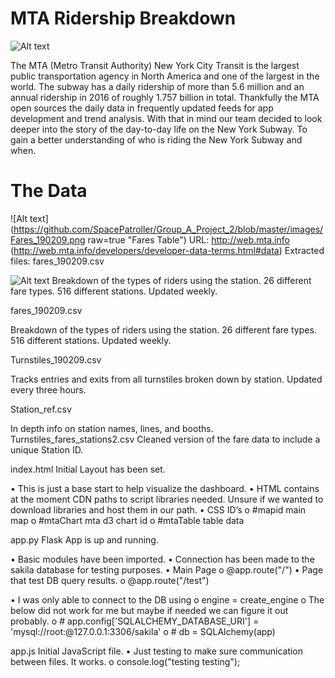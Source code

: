 # MTA Ridership Breakdown

![Alt text](http://artcards.cc/review/wp-content/uploads/2010/06/2010june_mtamap.gif "Metro Map")

The MTA (Metro Transit Authority) New York City Transit is the largest public transportation agency in North America and one of the largest in the world. The subway has a daily ridership of more than 5.6 million and an annual ridership in 2016 of roughly 1.757 billion in total. Thankfully the MTA open sources the daily data in frequently updated feeds for app development and trend analysis. With that in mind our team decided to look deeper into the story of the day-to-day life on the New York Subway. To gain a better understanding of who is riding the New York Subway and when.

# The Data

![Alt text](https://github.com/SpacePatroller/Group_A_Project_2/blob/master/images/Fares_190209.png raw=true "Fares Table")
URL: http://web.mta.info (http://web.mta.info/developers/developer-data-terms.html#data)
Extracted files:
fares_190209.csv



![Alt text](/relative/path/to/img.jpg?raw=true "Optional Title")
Breakdown of the types of riders using the station. 
26 different fare types.
516 different stations.
Updated weekly.

fares_190209.csv



Breakdown of the types of riders using the station. 
26 different fare types.
516 different stations.
Updated weekly.

Turnstiles_190209.csv

Tracks entries and exits from all turnstiles broken down by station.
Updated every three hours.

Station_ref.csv

In depth info on station names, lines, and booths.
Turnstiles_fares_stations2.csv
Cleaned version of the fare data to include a unique Station ID.





index.html	 Initial Layout has been set. 

•	This is just a base start to help visualize the dashboard. 
•	HTML contains at the moment CDN paths to script libraries needed. Unsure if we wanted to download libraries and host them in our path. 
•	CSS ID’s
o	    #mapid	main map 
o	    #mtaChart	mta d3 chart id
o	    #mtaTable	table data

app.py		Flask App is up and running. 

•	Basic modules have been imported.
•	Connection has been made to the sakila database for testing purposes. 
•	Main Page
o	    @app.route("/")
•	Page that test DB query results.
o	    @app.route("/test")

•	I was only able to connect to the DB using 
o	    engine = create_engine
o	        The below did not work for me but maybe if needed we can figure it out probably. 
o	               # app.config['SQLALCHEMY_DATABASE_URI'] = 'mysql://root:@127.0.0.1:3306/sakila'
o	                 # db = SQLAlchemy(app)

app.js		Initial JavaScript file. 
•	Just testing to make sure communication between files. It works. 
o	    console.log("testing testing");


